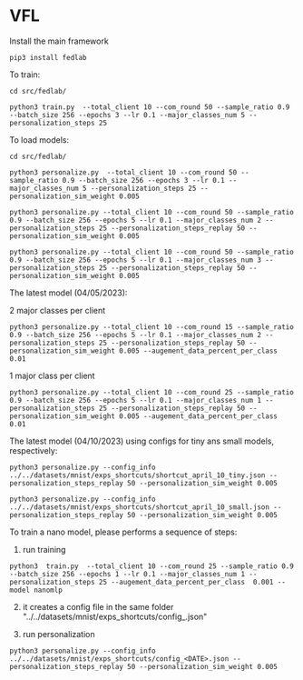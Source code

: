 # VFL

Install the main framework

```
pip3 install fedlab
```


To train:

```
cd src/fedlab/

python3 train.py  --total_client 10 --com_round 50 --sample_ratio 0.9 --batch_size 256 --epochs 3 --lr 0.1 --major_classes_num 5 --personalization_steps 25
```

To load models:

```
cd src/fedlab/

python3 personalize.py  --total_client 10 --com_round 50 --sample_ratio 0.9 --batch_size 256 --epochs 3 --lr 0.1 --major_classes_num 5 --personalization_steps 25 --personalization_sim_weight 0.005

python3 personalize.py --total_client 10 --com_round 50 --sample_ratio 0.9 --batch_size 256 --epochs 5 --lr 0.1 --major_classes_num 2 --personalization_steps 25 --personalization_steps_replay 50 --personalization_sim_weight 0.005

python3 personalize.py --total_client 10 --com_round 50 --sample_ratio 0.9 --batch_size 256 --epochs 5 --lr 0.1 --major_classes_num 3 --personalization_steps 25 --personalization_steps_replay 50 --personalization_sim_weight 0.005

```

The latest model (04/05/2023):


2 major classes per client
```
python3 personalize.py --total_client 10 --com_round 15 --sample_ratio 0.9 --batch_size 256 --epochs 5 --lr 0.1 --major_classes_num 2 --personalization_steps 25 --personalization_steps_replay 50 --personalization_sim_weight 0.005 --augement_data_percent_per_class  0.01

```

1 major class per client

```
python3 personalize.py --total_client 10 --com_round 25 --sample_ratio 0.9 --batch_size 256 --epochs 5 --lr 0.1 --major_classes_num 1 --personalization_steps 25 --personalization_steps_replay 50 --personalization_sim_weight 0.005 --augement_data_percent_per_class  0.01

```

<!-- The latest model (04/10/2023):

```
python3 personalize.py --personalization_steps_replay 50 --personalization_sim_weight 0.005   --total_client 10 --com_round 25 --sample_ratio 0.9 --batch_size 256 --epochs 5 --lr 0.1 --major_classes_num 1 --personalization_steps 25 --augement_data_percent_per_class  0.005 --model tinymlp --augement_data_with_zeros 250;

python3 personalize.py --personalization_steps_replay 50 --personalization_sim_weight 0.005 --total_client 10 --com_round 25 --sample_ratio 0.9 --batch_size 256 --epochs 5 --lr 0.1 --major_classes_num 1 --personalization_steps 25 --augement_data_percent_per_class  0.005 --model smallmlp --augement_data_with_zeros 250;
 -->

The latest model (04/10/2023) using configs for tiny ans small models, respectively:

```
python3 personalize.py --config_info ../../datasets/mnist/exps_shortcuts/shortcut_april_10_tiny.json --personalization_steps_replay 50 --personalization_sim_weight 0.005

python3 personalize.py --config_info ../../datasets/mnist/exps_shortcuts/shortcut_april_10_small.json --personalization_steps_replay 50 --personalization_sim_weight 0.005

```



To train a nano model, please performs a sequence of steps:

1. run training
```
python3  train.py  --total_client 10 --com_round 25 --sample_ratio 0.9 --batch_size 256 --epochs 1 --lr 0.1 --major_classes_num 1 --personalization_steps 25 --augement_data_percent_per_class  0.001 --model nanomlp
```

2. it creates a config file in the same folder "../../datasets/mnist/exps_shortcuts/config_<DATE>.json"

3.  run personalization

```
python3 personalize.py --config_info  ../../datasets/mnist/exps_shortcuts/config_<DATE>.json --personalization_steps_replay 50 --personalization_sim_weight 0.005
```

